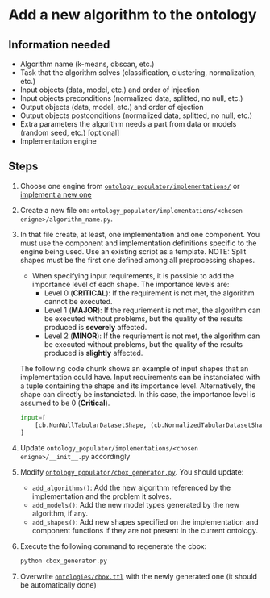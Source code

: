 # Add a new algorithm to the ontology

## Information needed


* Algorithm name  (k-means, dbscan, etc.)
* Task that the algorithm solves (classification, clustering, normalization, etc.)
* Input objects (data, model, etc.) and order of injection 
* Input objects preconditions (normalized data, splitted, no null, etc.)
* Output objects (data, model, etc.) and order of ejection
* Output objects postconditions (normalized data, splitted, no null, etc.)
* Extra parameters the algorithm needs a part from data or models (random seed, etc.) [optional]
* Implementation engine


## Steps

1. Choose one engine from [`ontology_populator/implementations/`](../ontology_populator/implementations/) or [implement a new one](./addNewEngine.md)
2. Create a new file on: `ontology_populator/implementations/<chosen enigne>/algorithm_name.py`.
3. In that file create, at least, one implementation and one component. You must use the component and implementation definitions specific to the engine being used. Use an existing script as a template. NOTE: Split shapes must be the first one defined among all preprocessing shapes.
    * When specifying input requirements, it is possible to add the importance level of each shape. The importance levels are:
        * Level 0 (**CRITICAL**): If the requirement is not met, the algorithm cannot be executed.
        * Level 1 (**MAJOR**): If the requriement is not met, the algorithm can be executed without problems, but the quality of the results produced is **severely** affected.
        * Level 2 (**MINOR**): If the requriement is not met, the algorithm can be executed without problems, but the quality of the results produced is **slightly** affected.
    
    The following code chunk shows an example of input shapes that an implementation could have. Input requirements can be instanciated with a tuple containing the shape and its  importance level. Alternatively, the shape can directly be instanciated. In this case, the importance level is assumed to be 0 (**Critical**).
    ```python
    input=[
        [cb.NonNullTabularDatasetShape, (cb.NormalizedTabularDatasetShape,1)],
    ]
    ```

4. Update `ontology_populator/implementations/<chosen enigne>/__init__.py` accordingly
5. Modify [`ontology_populator/cbox_generator.py`](../ontology_populator/cbox_generator.py). You should update:
    * ```add_algorithms()```: Add the new algorithm referenced by the implementation and the problem it solves.
    * ```add_models()```: Add the new model types generated by the new algorithm, if any.
    * ```add_shapes()```: Add new shapes specified on the implementation and component functions if they are not present in the current ontology.
6. Execute the following command to regenerate the cbox:
    ```bash
    python cbox_generator.py
    ```
7. Overwrite [`ontologies/cbox.ttl`](../ontologies/cbox.ttl) with the newly generated one (it should be automatically done)
